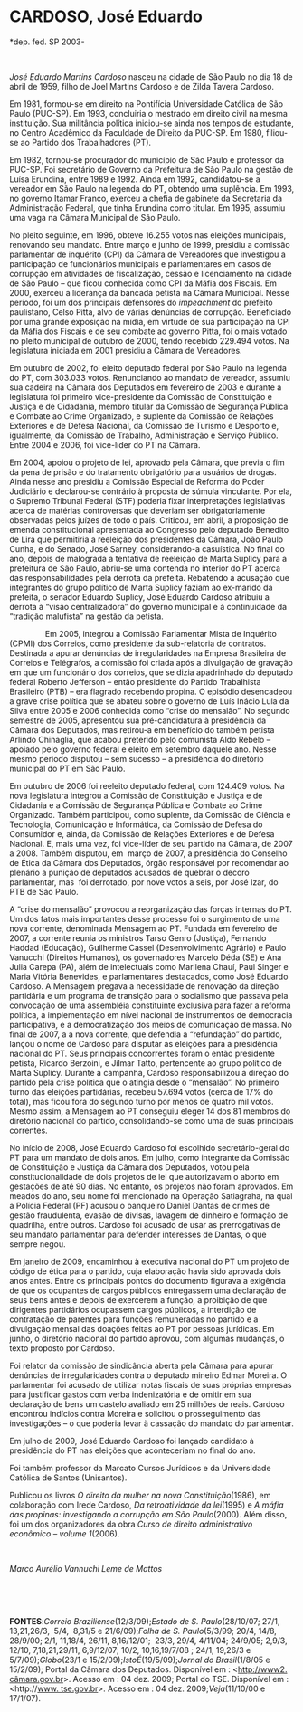 CARDOSO, José Eduardo
=====================

\*dep. fed. SP 2003-

 

*José Eduardo Martins Cardoso* nasceu na cidade de São Paulo no dia 18
de abril de 1959, filho de Joel Martins Cardoso e de Zilda Tavera
Cardoso.

Em 1981, formou-se em direito na Pontifícia Universidade Católica de São
Paulo (PUC-SP). Em 1993, concluiria o mestrado em direito civil na mesma
instituição. Sua militância política iniciou-se ainda nos tempos de
estudante, no Centro Acadêmico da Faculdade de Direito da PUC-SP. Em
1980, filiou-se ao Partido dos Trabalhadores (PT).

Em 1982, tornou-se procurador do município de São Paulo e professor da
PUC-SP. Foi secretário de Governo da Prefeitura de São Paulo na gestão
de Luísa Erundina, entre 1989 e 1992. Ainda em 1992, candidatou-se a
vereador em São Paulo na legenda do PT, obtendo uma suplência. Em 1993,
no governo Itamar Franco, exerceu a chefia de gabinete da Secretaria da
Administração Federal, que tinha Erundina como titular. Em 1995, assumiu
uma vaga na Câmara Municipal de São Paulo.

No pleito seguinte, em 1996, obteve 16.255 votos nas eleições
municipais, renovando seu mandato. Entre março e junho de 1999, presidiu
a comissão parlamentar de inquérito (CPI) da Câmara de Vereadores que
investigou a participação de funcionários municipais e parlamentares em
casos de corrupção em atividades de fiscalização, cessão e licenciamento
na cidade de São Paulo – que ficou conhecida como CPI da Máfia dos
Fiscais. Em 2000, exerceu a liderança da bancada petista na Câmara
Municipal. Nesse período, foi um dos principais defensores do
*impeachment* do prefeito paulistano, Celso Pitta, alvo de várias
denúncias de corrupção. Beneficiado por uma grande exposição na mídia,
em virtude de sua participação na CPI da Máfia dos Fiscais e de seu
combate ao governo Pitta, foi o mais votado no pleito municipal de
outubro de 2000, tendo recebido 229.494 votos. Na legislatura iniciada
em 2001 presidiu a Câmara de Vereadores.

Em outubro de 2002, foi eleito deputado federal por São Paulo na legenda
do PT, com 303.033 votos. Renunciando ao mandato de vereador, assumiu
sua cadeira na Câmara dos Deputados em fevereiro de 2003 e durante a
legislatura foi primeiro vice-presidente da Comissão de Constituição e
Justiça e de Cidadania, membro titular da Comissão de Segurança Pública
e Combate ao Crime Organizado, e suplente da Comissão de Relações
Exteriores e de Defesa Nacional, da Comissão de Turismo e Desporto e,
igualmente, da Comissão de Trabalho, Administração e Serviço Público.
Entre 2004 e 2006, foi vice-líder do PT na Câmara.

Em 2004, apoiou o projeto de lei, aprovado pela Câmara, que previa o fim
da pena de prisão e do tratamento obrigatório para usuários de drogas.
Ainda nesse ano presidiu a Comissão Especial de Reforma do Poder
Judiciário e declarou-se contrário à proposta de súmula vinculante. Por
ela, o Supremo Tribunal Federal (STF) poderia fixar interpretações
legislativas acerca de matérias controversas que deveriam ser
obrigatoriamente observadas pelos juízes de todo o país. Criticou, em
abril, a proposição de emenda constitucional apresentada ao Congresso
pelo deputado Benedito de Lira que permitiria a reeleição dos
presidentes da Câmara, João Paulo Cunha, e do Senado, José Sarney,
considerando-a casuística. No final do ano, depois de malograda a
tentativa de reeleição de Marta Suplicy para a prefeitura de São Paulo,
abriu-se uma contenda no interior do PT acerca das responsabilidades
pela derrota da prefeita. Rebatendo a acusação que integrantes do grupo
político de Marta Suplicy faziam ao ex-marido da prefeita, o senador
Eduardo Suplicy, José Eduardo Cardoso atribuiu a derrota à “visão
centralizadora” do governo municipal e à continuidade da “tradição
malufista” na gestão da petista.

                Em 2005, integrou a Comissão Parlamentar Mista de
Inquérito (CPMI) dos Correios, como presidente da sub-relatoria de
contratos. Destinada a apurar denúncias de irregularidades na Empresa
Brasileira de Correios e Telégrafos, a comissão foi criada após a
divulgação de gravação em que um funcionário dos correios, que se dizia
apadrinhado do deputado federal Roberto Jefferson – então presidente do
Partido Trabalhista Brasileiro (PTB) – era flagrado recebendo propina. O
episódio desencadeou a grave crise política que se abateu sobre o
governo de Luís Inácio Lula da Silva entre 2005 e 2006 conhecida como
“crise do mensalão”. No segundo semestre de 2005, apresentou sua
pré-candidatura à presidência da Câmara dos Deputados, mas retirou-a em
benefício do também petista Arlindo Chinaglia, que acabou preterido pelo
comunista Aldo Rebelo – apoiado pelo governo federal e eleito em
setembro daquele ano. Nesse mesmo período disputou – sem sucesso – a
presidência do diretório municipal do PT em São Paulo.

Em outubro de 2006 foi reeleito deputado federal, com 124.409 votos. Na
nova legislatura integrou a Comissão de Constituição e Justiça e de
Cidadania e a Comissão de Segurança Pública e Combate ao Crime
Organizado. Também participou, como suplente, da Comissão de Ciência e
Tecnologia, Comunicação e Informática, da Comissão de Defesa do
Consumidor e, ainda, da Comissão de Relações Exteriores e de Defesa
Nacional. E, mais uma vez, foi vice-líder de seu partido na Câmara, de
2007 a 2008. Também disputou, em  março de 2007, a presidência do
Conselho de Ética da Câmara dos Deputados, órgão responsável por
recomendar ao plenário a punição de deputados acusados de quebrar o
decoro parlamentar, mas  foi derrotado, por nove votos a seis, por José
Izar, do PTB de São Paulo.

A “crise do mensalão” provocou a reorganização das forças internas do
PT. Um dos fatos mais importantes desse processo foi o surgimento de uma
nova corrente, denominada Mensagem ao PT. Fundada em fevereiro de 2007,
a corrente reunia os ministros Tarso Genro (Justiça), Fernando Haddad
(Educação), Guilherme Cassel (Desenvolvimento Agrário) e Paulo Vanucchi
(Direitos Humanos), os governadores Marcelo Déda (SE) e Ana Julia Carepa
(PA), além de intelectuais como Marilena Chauí, Paul Singer e Maria
Vitória Benevides, e parlamentares destacados, como José Eduardo
Cardoso. A Mensagem pregava a necessidade de renovação da direção
partidária e um programa de transição para o socialismo que passava pela
convocação de uma assembléia constituinte exclusiva para fazer a reforma
política, a implementação em nível nacional de instrumentos de
democracia participativa, e a democratização dos meios de comunicação de
massa. No final de 2007, a a nova corrente, que defendia a “refundação”
do partido, lançou o nome de Cardoso para disputar as eleições para a
presidência nacional do PT. Seus principais concorrentes foram o então
presidente petista, Ricardo Berzoini, e Jilmar Tatto, pertencente ao
grupo político de Marta Suplicy. Durante a campanha, Cardoso
responsabilizou a direção do partido pela crise política que o atingia
desde o “mensalão”. No primeiro turno das eleições partidárias, recebeu
57.694 votos (cerca de 17% do total), mas ficou fora do segundo turno
por menos de quatro mil votos. Mesmo assim, a Mensagem ao PT conseguiu
eleger 14 dos 81 membros do diretório nacional do partido,
consolidando-se como uma de suas principais correntes.

No início de 2008, José Eduardo Cardoso foi escolhido secretário-geral
do PT para um mandato de dois anos. Em julho, como integrante da
Comissão de Constituição e Justiça da Câmara dos Deputados, votou pela
constitucionalidade de dois projetos de lei que autorizavam o aborto em
gestações de até 90 dias. No entanto, os projetos não foram aprovados.
Em meados do ano, seu nome foi mencionado na Operação Satiagraha, na
qual a Polícia Federal (PF) acusou o banqueiro Daniel Dantas de crimes
de gestão fraudulenta, evasão de divisas, lavagem de dinheiro e formação
de quadrilha, entre outros. Cardoso foi acusado de usar as prerrogativas
de seu mandato parlamentar para defender interesses de Dantas, o que
sempre negou.

Em janeiro de 2009, encaminhou à executiva nacional do PT um projeto de
código de ética para o partido, cuja elaboração havia sido aprovada dois
anos antes. Entre os principais pontos do documento figurava a exigência
de que os ocupantes de cargos públicos entregassem uma declaração de
seus bens antes e depois de exercerem a função, a proibição de que
dirigentes partidários ocupassem cargos públicos, a interdição de
contratação de parentes para funções remuneradas no partido e a
divulgação mensal das doações feitas ao PT por pessoas jurídicas. Em
junho, o diretório nacional do partido aprovou, com algumas mudanças, o
texto proposto por Cardoso.

Foi relator da comissão de sindicância aberta pela Câmara para apurar
denúncias de irregularidades contra o deputado mineiro Edmar Moreira. O
parlamentar foi acusado de utilizar notas fiscais de suas próprias
empresas para justificar gastos com verba indenizatória e de omitir em
sua declaração de bens um castelo avaliado em 25 milhões de reais.
Cardoso encontrou indícios contra Moreira e solicitou o prosseguimento
das investigações – o que poderia levar à cassação do mandato do
parlamentar.

Em julho de 2009, José Eduardo Cardoso foi lançado candidato à
presidência do PT nas eleições que aconteceriam no final do ano.

Foi também professor da Marcato Cursos Jurídicos e da Universidade
Católica de Santos (Unisantos).

Publicou os livros *O direito da mulher na nova Constituição*(1986), em
colaboração com Irede Cardoso, *Da retroatividade da lei*(1995) e *A
máfia das propinas: investigando a corrupção em São Paulo*(2000). Além
disso, foi um dos organizadores da obra *Curso de direito administrativo
econômico – volume 1*(2006).

 

*Marco Aurélio Vannuchi Leme de Mattos*

 

 

**FONTES**:*Correio Braziliense*(12/3/09);*Estado de S. Paulo*(28/10/07;
27/1,  13,21,26/3,  5/4,  8,31/5 e 21/6/09);*Folha de S. Paulo*(5/3/99;
20/4, 14/8, 28/9/00; 2/1, 11,18/4, 26/11, 8,16/12/01;  23/3, 29/4,
4/11/04; 24/9/05; 2,9/3, 12/10, 7,18,21,29/11, 6,9/12/07; 10/2,
10,16,19/7/08 ; 24/1, 19,26/3 e 5/7/09);*Globo*(23/1 e
15/2/09);*IstoÉ*(19/5/09);*Jornal do Brasil*(1/8/05 e 15/2/09); Portal
da Câmara dos Deputados. Disponível em : \<[http://www2.
câmara.gov.br](http://www2.%20câmara.gov.br)\>. Acesso em : 04 dez.
2009; Portal do TSE. Disponível em : \<http://[www.
tse.gov.br](http://www.tse.gov.br/)\>. Acesso em : 04 dez.
2009;*Veja*(11/10/00 e 17/1/07).

 
